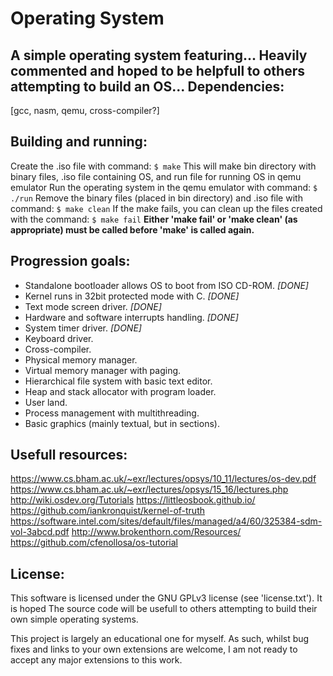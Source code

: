 Operating System
================
A simple operating system featuring... Heavily commented and hoped to be 
helpfull to others attempting to build an OS...
Dependencies:
-------------
[gcc, nasm, qemu, cross-compiler?]

Building and running:
---------------------
Create the .iso file with command:
`$ make`
This will make bin directory with binary files, .iso file containing OS, and
run file for running OS in qemu emulator
Run the operating system in the qemu emulator with command:
`$ ./run`
Remove the binary files (placed in bin directory) and .iso file with command:
`$ make clean`
If the make fails, you can clean up the files created with the command:
`$ make fail`
__Either 'make fail' or 'make clean' (as appropriate) must be called before 'make'
is called again.__

Progression goals:
------------------
 - Standalone bootloader allows OS to boot from ISO CD-ROM. _[DONE]_
 - Kernel runs in 32bit protected mode with C. _[DONE]_
 - Text mode screen driver. _[DONE]_
 - Hardware and software interrupts handling. _[DONE]_
 - System timer driver. _[DONE]_
 - Keyboard driver.
 - Cross-compiler.
 - Physical memory manager.
 - Virtual memory manager with paging.
 - Hierarchical file system with basic text editor.
 - Heap and stack allocator with program loader.
 - User land.
 - Process management with multithreading.
 - Basic graphics (mainly textual, but in sections).

Usefull resources:
------------------
https://www.cs.bham.ac.uk/~exr/lectures/opsys/10_11/lectures/os-dev.pdf
https://www.cs.bham.ac.uk/~exr/lectures/opsys/15_16/lectures.php
http://wiki.osdev.org/Tutorials
https://littleosbook.github.io/
https://github.com/iankronquist/kernel-of-truth
https://software.intel.com/sites/default/files/managed/a4/60/325384-sdm-vol-3abcd.pdf
http://www.brokenthorn.com/Resources/
https://github.com/cfenollosa/os-tutorial

License:
--------
This software is licensed under the GNU GPLv3 license (see 'license.txt'). 
It is hoped The source code will be usefull to others attempting to build their 
own simple operating systems.

This project is largely an educational one for myself. As such, whilst bug 
fixes and links to your own extensions are welcome, I am not ready to accept
any major extensions to this work.

